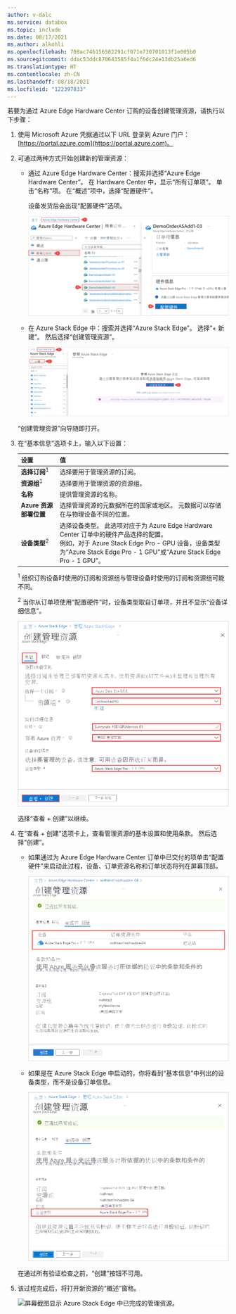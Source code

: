 ```yaml
---
author: v-dalc
ms.service: databox
ms.topic: include
ms.date: 08/17/2021
ms.author: alkohli
ms.openlocfilehash: 708ac746156582291cf071e730701013f1e005b0
ms.sourcegitcommit: ddac53ddc870643585f4a1f6dc24e13db25a6ed6
ms.translationtype: HT
ms.contentlocale: zh-CN
ms.lasthandoff: 08/18/2021
ms.locfileid: "122397833"
---
```

若要为通过 Azure Edge Hardware Center 订购的设备创建管理资源，请执行以下步骤：

1. 使用 Microsoft Azure 凭据通过以下 URL 登录到 Azure 门户：[https://portal.azure.com](https://portal.azure.com)。

1. 可通过两种方式开始创建新的管理资源：

    - 通过 Azure Edge Hardware Center：搜索并选择“Azure Edge Hardware Center”。 在 Hardware Center 中，显示“所有订单项”。 单击“名称”项。 在“概述”项中，选择“配置硬件”。
    
       设备发货后会出现“配置硬件”选项。 

       ![插图显示根据 Azure Edge Hardware Center 中的订单项开始创建管理资源的 4 个步骤。](media/azure-edge-hardware-center-create-management-resource/create-management-resource-01-a.png#lightbox) 
    
    - 在 Azure Stack Edge 中：搜索并选择“Azure Stack Edge”。 选择“+ 新建”。  然后选择“创建管理资源”。
    
       ![插图显示开始在 Azure Stack Edge 中创建管理资源的 3 个步骤。](media/azure-edge-hardware-center-create-management-resource/create-management-resource-01-b.png#lightbox) 

    “创建管理资源”向导随即打开。

1. 在“基本信息”选项卡上，输入以下设置：

    |设置                                  |值                                                                                       |
    |-----------------------------------------|--------------------------------------------------------------------------------------------|
    |**选择订阅**<sup>1</sup>    |选择要用于管理资源的订阅。                                 |
    |**资源组**<sup>1</sup>           |选择要用于管理资源的资源组。 |
    |**名称**                                 |提供管理资源的名称。                                                 |
    |**Azure 资源部署位置**             |选择管理资源的元数据所在的国家或地区。 元数据可以存储在与物理设备不同的位置。 |
    |**设备类型**<sup>2</sup>              |选择设备类型。 此选项对应于为 Azure Edge Hardware Center 订单中的硬件产品选择的配置。<br>例如，对于 Azure Stack Edge Pro - GPU 设备，设备类型为“Azure Stack Edge Pro - 1 GPU”或“Azure Stack Edge Pro - 1 GPU”。|       

    <sup>1</sup> 组织订购设备时使用的订阅和资源组与管理设备时使用的订阅和资源组可能不同。

    <sup>2</sup> 当你从订单项使用“配置硬件”时，设备类型取自订单项，并且不显示“设备详细信息”。 

    ![“创建管理资源”的“基本信息”选项卡的屏幕截图。 突出显示了“基本信息”选项卡、选项和“查看 + 创建”按钮。](media/azure-edge-hardware-center-create-management-resource/create-management-resource-02.png)

    选择“查看 + 创建”以继续。

5. 在“查看 + 创建”选项卡上，查看管理资源的基本设置和使用条款。 然后选择“创建”。

    - 如果通过为 Azure Edge Hardware Center 订单中已交付的项单击“配置硬件”来启动此过程，设备、订单资源名称和订单状态将列在屏幕顶部。 

      ![为 Azure Edge Hardware Center 中的订单项创建 Azure Stack Edge 管理资源时的“查看 + 创建”选项卡的屏幕截图。 突出显示了设备订单信息。](media/azure-edge-hardware-center-create-management-resource/create-management-resource-03.png)

    - 如果是在 Azure Stack Edge 中启动的，你将看到“基本信息”中列出的设备类型，而不是设备订单信息。 

      ![在 Azure Stack Edge 中启动 Azure Stack Edge 管理资源时的“查看 + 创建”选项卡的屏幕截图。 突出显示了“基本信息”中的设备类型。](media/azure-edge-hardware-center-create-management-resource/create-management-resource-04.png)  

    在通过所有验证检查之前，“创建”按钮不可用。

6. 该过程完成后，将打开新资源的“概述”窗格。

    ![屏幕截图显示 Azure Stack Edge 中已完成的管理资源。](media/azure-edge-hardware-center-create-management-resource/create-management-resource-05\.png) 
